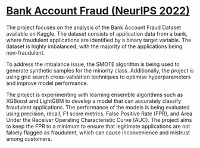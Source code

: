 # [Bank Account Fraud (NeurIPS 2022)](https://bank-account-fraud-production.up.railway.app/)

The project focuses on the analysis of the Bank Account Fraud Dataset available on Kaggle. The dataset consists of application data from a bank, where fraudulent applications are identified by a binary target variable. The dataset is highly imbalanced, with the majority of the applications being non-fraudulent.

To address the imbalance issue, the SMOTE algorithm is being used to generate synthetic samples for the minority class. Additionally, the project is using grid search cross-validation techniques to optimise hyperparameters and improve model performance.

The project is experimenting with learning ensemble algorithms such as XGBoost and LightGBM to develop a model that can accurately classify fraudulent applications. The performance of the models is being evaluated using precision, recall, F1 score metrics, False Positive Rate (FPR), and Area Under the Receiver Operating Characteristic Curve (AUC). The project aims to keep the FPR to a minimum to ensure that legitimate applications are not falsely flagged as fraudulent, which can cause inconvenience and mistrust among customers.

